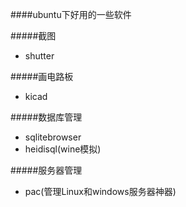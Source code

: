 ####ubuntu下好用的一些软件

#####截图
- shutter

#####画电路板
- kicad

#####数据库管理
- sqlitebrowser
- heidisql(wine模拟)

#####服务器管理
- pac(管理Linux和windows服务器神器)


